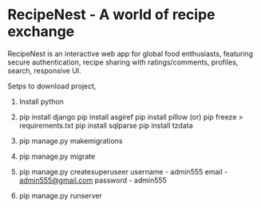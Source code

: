 # RecipeNest - A world of recipe exchange
RecipeNest is an interactive web app for global food enthusiasts, featuring secure authentication, recipe sharing with ratings/comments, profiles, search, responsive UI.

Setps to download project,

1) Install python
2) pip install django
   pip install asgiref
   pip install pillow			(or)		pip freeze > requirements.txt
   pip install sqlparse
   pip install tzdata

3) pip manage.py makemigrations
4) pip manage.py migrate
5) pip manage.py createsuperuseer
	username - admin555
	email - admin555@gmail.com
	password - admin555
6) pip manage.py runserver
